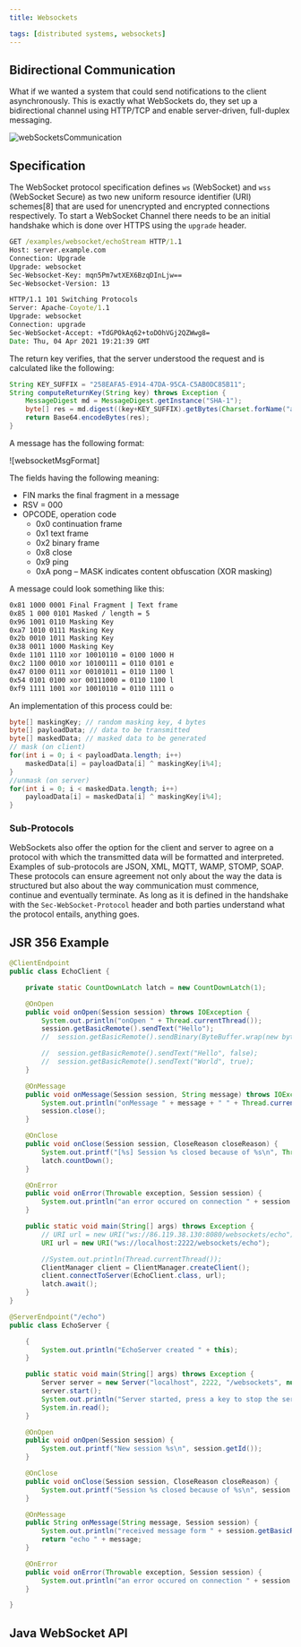 ```yaml
---
title: Websockets

tags: [distributed systems, websockets]
---
```


## Bidirectional Communication

What if we wanted a system that could send notifications to the client asynchronously. This is exactly what WebSockets do, they set up a bidirectional channel using HTTP/TCP and enable server-driven, full-duplex messaging.

![webSocketsCommunication](/img/programming/webSocketsCommunication.png)

## Specification

The WebSocket protocol specification defines `ws` (WebSocket) and `wss` (WebSocket Secure) as two new uniform resource identifier (URI) schemes[8] that are used for unencrypted and encrypted connections respectively. To start a WebSocket Channel there needs to be an initial handshake which is done over HTTPS using the `upgrade` header.

```cmd title="Request"
GET /examples/websocket/echoStream HTTP/1.1
Host: server.example.com
Connection: Upgrade
Upgrade: websocket
Sec-Websocket-Key: mqn5Pm7wtXEX6BzqDInLjw==
Sec-Websocket-Version: 13
```

```cmd title="Response"
HTTP/1.1 101 Switching Protocols
Server: Apache-Coyote/1.1
Upgrade: websocket
Connection: upgrade
Sec-WebSocket-Accept: +TdGPOkAq62+toDOhVGj2QZWwg8=
Date: Thu, 04 Apr 2021 19:21:39 GMT
```

The return key verifies, that the server understood the request and is calculated like the following:

```java
String KEY_SUFFIX = "258EAFA5-E914-47DA-95CA-C5AB0DC85B11";
String computeReturnKey(String key) throws Exception {
    MessageDigest md = MessageDigest.getInstance("SHA-1");
    byte[] res = md.digest((key+KEY_SUFFIX).getBytes(Charset.forName("ascii")));
    return Base64.encodeBytes(res);
}
```

A message has the following format:

![websocketMsgFormat]

The fields having the following meaning:

- FIN marks the final fragment in a message
- RSV = 000
- OPCODE, operation code
  - 0x0 continuation frame
  - 0x1 text frame
  - 0x2 binary frame
  - 0x8 close
  - 0x9 ping
  - 0xA pong
– MASK indicates content obfuscation (XOR masking)

A message could look something like this:

```cmd
0x81 1000 0001 Final Fragment | Text frame
0x85 1 000 0101 Masked / length = 5
0x96 1001 0110 Masking Key
0xa7 1010 0111 Masking Key
0x2b 0010 1011 Masking Key
0x38 0011 1000 Masking Key
0xde 1101 1110 xor 10010110 = 0100 1000 H
0xc2 1100 0010 xor 10100111 = 0110 0101 e
0x47 0100 0111 xor 00101011 = 0110 1100 l
0x54 0101 0100 xor 00111000 = 0110 1100 l
0xf9 1111 1001 xor 10010110 = 0110 1111 o
```

An implementation of this process could be:

```java
byte[] maskingKey; // random masking key, 4 bytes
byte[] payloadData; // data to be transmitted
byte[] maskedData; // masked data to be generated
// mask (on client)
for(int i = 0; i < payloadData.length; i++)
    maskedData[i] = payloadData[i] ^ maskingKey[i%4];
}
//unmask (on server)
for(int i = 0; i < maskedData.length; i++)
    payloadData[i] = maskedData[i] ^ maskingKey[i%4];
}
```

### Sub-Protocols

WebSockets also offer the option for the client and server to agree on a protocol with which the transmitted data will be formatted and interpreted. Examples of sub-protocols are JSON, XML, MQTT, WAMP, STOMP, SOAP. These protocols can ensure agreement not only about the way the data is structured but also about the way communication must commence, continue and eventually terminate. As long as it is defined in the handshake with the `Sec-WebSocket-Protocol` header and both parties understand what the protocol entails, anything goes.

## JSR 356 Example

```java
@ClientEndpoint
public class EchoClient {

    private static CountDownLatch latch = new CountDownLatch(1);

    @OnOpen
    public void onOpen(Session session) throws IOException {
        System.out.println("onOpen " + Thread.currentThread());
        session.getBasicRemote().sendText("Hello");
        //  session.getBasicRemote().sendBinary(ByteBuffer.wrap(new byte[]{'h', 'e', 'l', 'o'})); // sends a binary message

        //  session.getBasicRemote().sendText("Hello", false);
        //  session.getBasicRemote().sendText("World", true);
    }

    @OnMessage
    public void onMessage(Session session, String message) throws IOException {
        System.out.println("onMessage " + message + " " + Thread.currentThread());
        session.close();
    }

    @OnClose
    public void onClose(Session session, CloseReason closeReason) {
        System.out.printf("[%s] Session %s closed because of %s\n", Thread.currentThread(), session.getId(), closeReason);
        latch.countDown();
    }

    @OnError
    public void onError(Throwable exception, Session session) {
        System.out.println("an error occured on connection " + session.getId() + ":" + exception);
    }

    public static void main(String[] args) throws Exception {
        // URI url = new URI("ws://86.119.38.130:8080/websockets/echo");
        URI url = new URI("ws://localhost:2222/websockets/echo");

        //System.out.println(Thread.currentThread());
        ClientManager client = ClientManager.createClient();
        client.connectToServer(EchoClient.class, url);
        latch.await();
    }
}
```

```java
@ServerEndpoint("/echo")
public class EchoServer {

    {
        System.out.println("EchoServer created " + this);
    }

    public static void main(String[] args) throws Exception {
        Server server = new Server("localhost", 2222, "/websockets", null, EchoServer.class);
        server.start();
        System.out.println("Server started, press a key to stop the server");
        System.in.read();
    }

    @OnOpen
    public void onOpen(Session session) {
        System.out.printf("New session %s\n", session.getId());
    }

    @OnClose
    public void onClose(Session session, CloseReason closeReason) {
        System.out.printf("Session %s closed because of %s\n", session.getId(), closeReason);
    }

    @OnMessage
    public String onMessage(String message, Session session) {
        System.out.println("received message form " + session.getBasicRemote() + ": " + message);
        return "echo " + message;
    }

    @OnError
    public void onError(Throwable exception, Session session) {
        System.out.println("an error occured on connection " + session.getId() + ":" + exception);
    }

}
```

## Java WebSocket API
